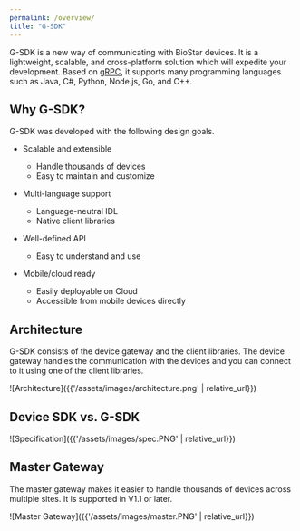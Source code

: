 ```yaml
---
permalink: /overview/
title: "G-SDK"
---
```


  G-SDK is a new way of communicating with BioStar devices. It is a lightweight, scalable, and cross-platform solution which will expedite your development. 
  Based on [gRPC](https://grpc.io/), it supports many programming languages such as Java, C#, Python, Node.js, Go, and C++.

## Why G-SDK?

G-SDK was developed with the following design goals.

* Scalable and extensible
  * Handle thousands of devices
  * Easy to maintain and customize

* Multi-language support
  * Language-neutral IDL
  * Native client libraries

* Well-defined API
  * Easy to understand and use
  
* Mobile/cloud ready
  * Easily deployable on Cloud
  * Accessible from mobile devices directly 

## Architecture

G-SDK consists of the device gateway and the client libraries. The device gateway handles the communication with the devices and you can connect to it using one of the client libraries. 

  ![Architecture]({{'/assets/images/architecture.png' | relative_url}})


## Device SDK vs. G-SDK
  ![Specification]({{'/assets/images/spec.PNG' | relative_url}})

## Master Gateway

The master gateway makes it easier to handle thousands of devices across multiple sites. It is supported in V1.1 or later.

  ![Master Gateway]({{'/assets/images/master.PNG' | relative_url}})  